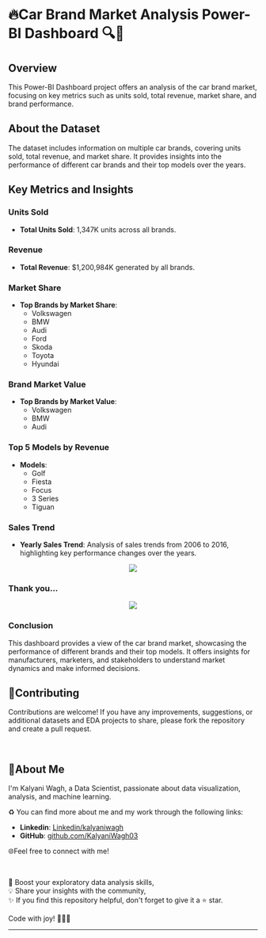 # 🔥Car Brand Market Analysis Power-BI Dashboard 🔍🚗

## Overview

This Power-BI Dashboard project offers an analysis of the car brand market, focusing on key metrics such as units sold, total revenue, market share, and brand performance. 


## About the Dataset

The dataset includes information on multiple car brands, covering units sold, total revenue, and market share. 
It provides insights into the performance of different car brands and their top models over the years.

## Key Metrics and Insights

### Units Sold
- **Total Units Sold**: 1,347K units across all brands.

### Revenue
- **Total Revenue**: $1,200,984K generated by all brands.

### Market Share
- **Top Brands by Market Share**: 
  - Volkswagen
  - BMW
  - Audi
  - Ford
  - Skoda
  - Toyota
  - Hyundai

### Brand Market Value
- **Top Brands by Market Value**:
  - Volkswagen
  - BMW
  - Audi

### Top 5 Models by Revenue
- **Models**:
  - Golf
  - Fiesta
  - Focus
  - 3 Series
  - Tiguan

### Sales Trend
- **Yearly Sales Trend**: Analysis of sales trends from 2006 to 2016, highlighting key performance changes over the years.

<p align="center">
  <img src="https://github.com/KalyaniWagh03/Dashboard_Projects/blob/main/POWER_BI/POWERBI_03_Car_Sales_Analysis/01-Car-Sales-Dashboard.png">
</p>

### Thank you...
<p align="center">
  <img src="https://github.com/KalyaniWagh03/Dashboard_Projects/blob/main/POWER_BI/POWERBI_03_Car_Sales_Analysis/Analysis%20END.png">
</p>

### Conclusion

This dashboard provides a view of the car brand market, showcasing the performance of different brands and their top models. 
It offers insights for manufacturers, marketers, and stakeholders to understand market dynamics and make informed decisions.



## 🤝Contributing

Contributions are welcome! If you have any improvements, suggestions, or additional datasets and EDA projects to share, please fork the repository and create a pull request.

<br>

## 🌱About Me 

I'm Kalyani Wagh, a Data Scientist, passionate about data visualization, analysis, and machine learning. 

♻️ You can find more about me and my work through the following links:

- **Linkedin**: [Linkedin/kalyaniwagh](https://www.linkedin.com/in/kalyani-wagh-3b0985200/)
- **GitHub**: [github.com/KalyaniWagh03](https://github.com/KalyaniWagh03)

🌐Feel free to connect with me!

<br>

🎯 Boost your exploratory data analysis skills,<br>
💡 Share your insights with the community,<br>
✨ If you find this repository helpful, don't forget to give it a ⭐ star.<br>

Code with joy! 👩‍💻✨

---

